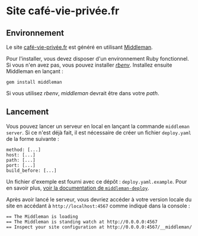 Site café-vie-privée.fr
=======================

Environnement
-------------

Le site [café-vie-privée.fr](https://café-vie-privée.fr) est généré en utilisant [Middleman](https://middlemanapp.com/).
 
Pour l'installer, vous devez disposer d'un environnement Ruby fonctionnel. Si vous n'en avez pas, vous pouvez installer 
*[rbenv](https://github.com/sstephenson/rbenv)*. Installez ensuite Middleman en lançant :

    gem install middleman
    
Si vous utilisez *rbenv*, *middleman* devrait être dans votre *path*. 

Lancement
---------

Vous pouvez lancer un serveur en local en lançant la commande `middleman server`. Si ce n'est déjà fait, il est 
nécessaire de créer un fichier `deploy.yaml` de la forme suivante :
 
    method: [...]
    host: [...]
    path: [...]
    port: [...]
    build_before: [...]

Un fichier d'exemple est fourni avec ce dépôt : `deploy.yaml.example`. Pour en savoir plus, [voir la documentation de `middleman-deploy`](https://github.com/middleman-contrib/middleman-deploy).

Après avoir lancé le serveur, vous devriez accéder à votre version locale du site en accédant à `http://localhost:4567` 
comme indiqué dans la console :
 
    == The Middleman is loading
    == The Middleman is standing watch at http://0.0.0.0:4567
    == Inspect your site configuration at http://0.0.0.0:4567/__middleman/

